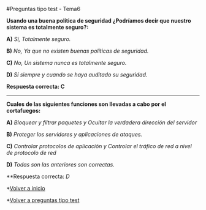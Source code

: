 #Preguntas tipo test - Tema6


**Usando una buena política de seguridad ¿Podríamos decir que nuestro sistema es totalmente seguro?:**

**A)** *Sí, Totalmente seguro.*


**B)** *No, Ya que no existen buenas políticas de seguridad.*


**C)** *No, Un sistema nunca es totalmente seguro.*


**D)** *Sí siempre y cuando se haya auditado su seguridad.*


**Respuesta correcta: C**

****

**Cuales de las siguientes funciones son llevadas a cabo por el cortafuegos:**

**A)** *Bloquear y filtrar paquetes y Ocultar la verdadera dirección del servidor*


**B)** *Proteger los servidores y aplicaciones de ataques.*


**C)** *Controlar protocolos de aplicación y Controlar el tráfico de red a nivel de protocolo de red*


**D)** *Todas son las anteriores son correctas.*


**Respuesta correcta: *D*


*[Volver a inicio](../../../)

*[Volver a preguntas tipo test](../../../Preguntas_Test)
